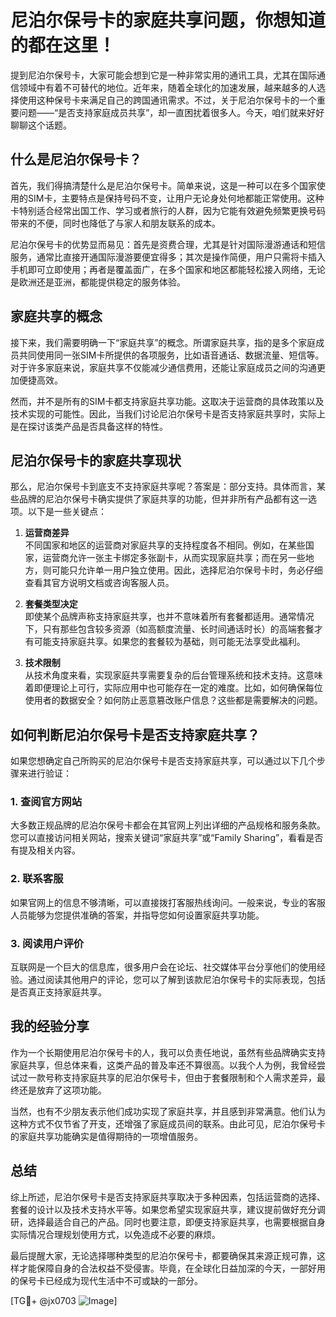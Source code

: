 # 尼泊尔保号卡的家庭共享问题，你想知道的都在这里！

提到尼泊尔保号卡，大家可能会想到它是一种非常实用的通讯工具，尤其在国际通信领域中有着不可替代的地位。近年来，随着全球化的加速发展，越来越多的人选择使用这种保号卡来满足自己的跨国通讯需求。不过，关于尼泊尔保号卡的一个重要问题——“是否支持家庭成员共享”，却一直困扰着很多人。今天，咱们就来好好聊聊这个话题。

## 什么是尼泊尔保号卡？

首先，我们得搞清楚什么是尼泊尔保号卡。简单来说，这是一种可以在多个国家使用的SIM卡，主要特点是保持号码不变，让用户无论身处何地都能正常使用。这种卡特别适合经常出国工作、学习或者旅行的人群，因为它能有效避免频繁更换号码带来的不便，同时也降低了与家人和朋友联系的成本。

尼泊尔保号卡的优势显而易见：首先是资费合理，尤其是针对国际漫游通话和短信服务，通常比直接开通国际漫游要便宜得多；其次是操作简便，用户只需将卡插入手机即可立即使用；再者是覆盖面广，在多个国家和地区都能轻松接入网络，无论是欧洲还是亚洲，都能提供稳定的服务体验。

## 家庭共享的概念

接下来，我们需要明确一下“家庭共享”的概念。所谓家庭共享，指的是多个家庭成员共同使用同一张SIM卡所提供的各项服务，比如语音通话、数据流量、短信等。对于许多家庭来说，家庭共享不仅能减少通信费用，还能让家庭成员之间的沟通更加便捷高效。

然而，并不是所有的SIM卡都支持家庭共享功能。这取决于运营商的具体政策以及技术实现的可能性。因此，当我们讨论尼泊尔保号卡是否支持家庭共享时，实际上是在探讨该类产品是否具备这样的特性。

## 尼泊尔保号卡的家庭共享现状

那么，尼泊尔保号卡到底支不支持家庭共享呢？答案是：部分支持。具体而言，某些品牌的尼泊尔保号卡确实提供了家庭共享的功能，但并非所有产品都有这一选项。以下是一些关键点：

1. **运营商差异**  
不同国家和地区的运营商对家庭共享的支持程度各不相同。例如，在某些国家，运营商允许一张主卡绑定多张副卡，从而实现家庭共享；而在另一些地方，则可能只允许单一用户独立使用。因此，选择尼泊尔保号卡时，务必仔细查看其官方说明文档或咨询客服人员。

2. **套餐类型决定**  
即使某个品牌声称支持家庭共享，也并不意味着所有套餐都适用。通常情况下，只有那些包含较多资源（如高额度流量、长时间通话时长）的高端套餐才有可能支持家庭共享。如果您的套餐较为基础，则可能无法享受此福利。

3. **技术限制**  
从技术角度来看，实现家庭共享需要复杂的后台管理系统和技术支持。这意味着即便理论上可行，实际应用中也可能存在一定的难度。比如，如何确保每位使用者的数据安全？如何防止恶意篡改账户信息？这些都是需要解决的问题。

## 如何判断尼泊尔保号卡是否支持家庭共享？

如果您想确定自己所购买的尼泊尔保号卡是否支持家庭共享，可以通过以下几个步骤来进行验证：

### 1. 查阅官方网站
大多数正规品牌的尼泊尔保号卡都会在其官网上列出详细的产品规格和服务条款。您可以直接访问相关网站，搜索关键词“家庭共享”或“Family Sharing”，看看是否有提及相关内容。

### 2. 联系客服
如果官网上的信息不够清晰，可以直接拨打客服热线询问。一般来说，专业的客服人员能够为您提供准确的答案，并指导您如何设置家庭共享功能。

### 3. 阅读用户评价
互联网是一个巨大的信息库，很多用户会在论坛、社交媒体平台分享他们的使用经验。通过阅读其他用户的评论，您可以了解到该款尼泊尔保号卡的实际表现，包括是否真正支持家庭共享。

## 我的经验分享

作为一个长期使用尼泊尔保号卡的人，我可以负责任地说，虽然有些品牌确实支持家庭共享，但总体来看，这类产品的普及率还不算很高。以我个人为例，我曾经尝试过一款号称支持家庭共享的尼泊尔保号卡，但由于套餐限制和个人需求差异，最终还是放弃了这项功能。

当然，也有不少朋友表示他们成功实现了家庭共享，并且感到非常满意。他们认为这种方式不仅节省了开支，还增强了家庭成员间的联系。由此可见，尼泊尔保号卡的家庭共享功能确实是值得期待的一项增值服务。

## 总结

综上所述，尼泊尔保号卡是否支持家庭共享取决于多种因素，包括运营商的选择、套餐的设计以及技术支持水平等。如果您希望实现家庭共享，建议提前做好充分调研，选择最适合自己的产品。同时也要注意，即便支持家庭共享，也需要根据自身实际情况合理规划使用方式，以免造成不必要的麻烦。

最后提醒大家，无论选择哪种类型的尼泊尔保号卡，都要确保其来源正规可靠，这样才能保障自身的合法权益不受侵害。毕竟，在全球化日益加深的今天，一部好用的保号卡已经成为现代生活中不可或缺的一部分。

[TG💪+ @jx0703 ![Image](https://github.com/user-attachments/assets/dbca1d08-cadb-493c-b0ec-ad6f7a83f270)]